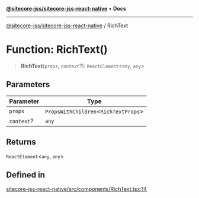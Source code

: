 [**@sitecore-jss/sitecore-jss-react-native**](../README.md) • **Docs**

***

[@sitecore-jss/sitecore-jss-react-native](../README.md) / RichText

# Function: RichText()

> **RichText**(`props`, `context`?): `ReactElement`\<`any`, `any`\>

## Parameters

| Parameter | Type |
| ------ | ------ |
| `props` | `PropsWithChildren`\<`RichTextProps`\> |
| `context`? | `any` |

## Returns

`ReactElement`\<`any`, `any`\>

## Defined in

[sitecore-jss-react-native/src/components/RichText.tsx:14](https://github.com/Sitecore/jss/blob/d56062542bc79b861e80260c109b6674c65ef288/packages/sitecore-jss-react-native/src/components/RichText.tsx#L14)
